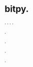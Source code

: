 # bitpy.
.
.
.
.












.






















































.
























.















.
